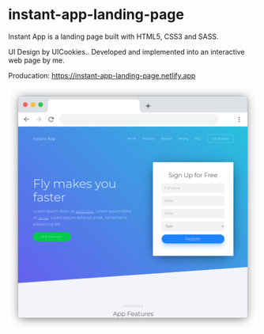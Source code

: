 # instant-app-landing-page
Instant App is a landing page built with HTML5, CSS3 and SASS.

UI Design by UICookies.. Developed and implemented into an interactive web page by me.

Producation: https://instant-app-landing-page.netlify.app

![](images/frame.png)
